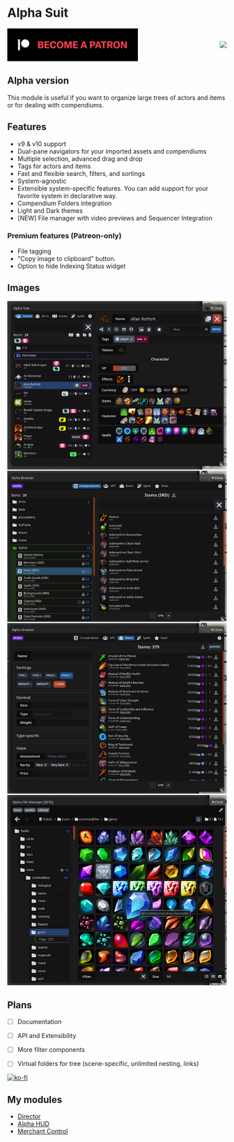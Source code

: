 # Alpha Suit

<div style="display: flex; flex-direction: row; gap: 0.5rem; justify-content: space-between; align-items: center;">
   <a href="https://www.patreon.com/averrin" target="_blank">
      <img
         width="300px"
         alt="Become a Patron"
         src="https://raw.githubusercontent.com/averrin/alpha-suit/master/assets/patreon.svg"
      />
   </a>

   <a class="ui-flex" href="https://discord.com/channels/772596237605011466/1018495228543516722" target="_blank">
      <img
         src="https://discordapp.com/api/guilds/772596237605011466/widget.png?style=banner2"
      />
   </a>
</div>


## Alpha version

This module is useful if you want to organize large trees of actors and items or for dealing with compendiums.

## Features
- v9 & v10 support
- Dual-pane navigators for your imported assets and compendiums
- Multiple selection, advanced drag and drop
- Tags for actors and items
- Fast and flexible search, filters, and sortings
- System-agnostic
- Extensible system-specific features. You can add support for your favorite system in declarative way.
- Compendium Folders integration
- Light and Dark themes
- [NEW] File manager with video previews and Sequencer Integration

### Premium features (Patreon-only)
- File tagging
- "Copy image to clipboard" button.
- Option to hide Indexing Status widget

## Images
![tree](/assets/tree-main.png)
![browser main](/assets/browser-main.png)
![browser advanced](/assets/browser-advanced.png)
![file manager](/assets/file-manager.png)

## Plans
- [ ] Documentation
- [ ] API and Extensibility
- [ ] More filter components
- [ ] Virtual folders for tree (scene-specific, unlimited nesting, links)


[![ko-fi](https://ko-fi.com/img/githubbutton_sm.svg)](https://ko-fi.com/averrin)

## My modules
- [Director](https://github.com/averrin/director)
- [Alpha HUD](https://github.com/averrin/alpha-hud)
- [Merchant Control](https://github.com/averrin/merchant-control)
